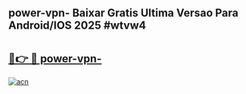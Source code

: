 ## power-vpn- Baixar Gratis Ultima Versao Para Android/IOS 2025 #wtvw4

# <h2><a href="https://ainizakaria.my?title=power-vpn-&ref=20M">🔗👉 🔴 power-vpn-</a></h2>

[![acn](https://github.com/user-attachments/assets/0f9c940e-d8b0-45ae-aac7-cd30a18b3e1c)](https://ainizakaria.my?title=power-vpn-&ref=20M)

